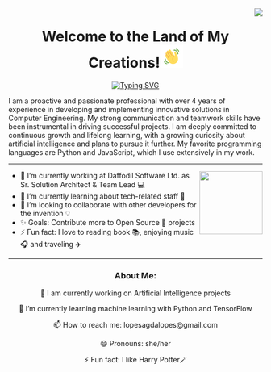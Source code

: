 <img align="right" src="https://visitor-badge.laobi.icu/badge?page_id=AgdaScript.AgdaScript" />

<h1 align="center">Welcome to the Land of My Creations!<img src="https://raw.githubusercontent.com/JeshadKhan/jeshadkhan/main/.github/images/hand_wave.gif" width="45px" height="45px" /></h1>
       
<div align="center">
<a href="https://git.io/typing-svg"><img src="https://readme-typing-svg.demolab.com?font=Fira+Code&pause=1000&color=626164&background=FFFFFF00&center=true&width=435&lines=Hello+World!+%F0%9F%91%8B;It's+Agda+Here+%F0%9F%AB%B6;I'm+a+Computer+Engineer%F0%9F%91%A9%E2%80%8D%F0%9F%92%BB;and+a+Wizard+on+Training+%F0%9F%A7%99%E2%80%8D%E2%99%80%EF%B8%8F;From+Cape+Verde%F0%9F%8C%8D" alt="Typing SVG" /></a>
</div>
<p>I am a proactive and passionate professional with over 4 years of experience in developing and implementing innovative solutions in Computer Engineering. My strong communication and teamwork skills have been instrumental in driving successful projects. I am deeply committed to continuous growth and lifelong learning, with a growing curiosity about artificial intelligence and plans to pursue it further. My favorite programming languages are Python and JavaScript, which I use extensively in my work.</p>

<!--<hr/>-->

---

<!-- <img src="https://raw.githubusercontent.com/JeshadKhan/jeshadkhan/main/.github/images/dev_working.gif" alt="" align="right" height="125"/> -->
<img src="https://giphy.com/embed/LMcB8XospGZO8UQq87" align="right" height="125" width="125"/>

- 🔭 I’m currently working at Daffodil Software Ltd. as Sr. Solution Architect & Team Lead 💻
- 🌱 I’m currently learning about tech-related staff 💫
- 👯 I’m looking to collaborate with other developers for the invention 💡
- ✨ Goals: Contribute more to Open Source 🎯 projects
- ⚡ Fun fact: I love to reading book 📚, enjoying music 🎧 and traveling ✈️

---

<h3 align="center">About Me:</h3>

<div align="center">

  <p>🔭 I am currently working on Artificial Intelligence projects</p>
  <p>🌱 I’m currently learning machine learning with Python and TensorFlow</p>
  <p>📫 How to reach me: lopesagdalopes@gmail.com</p>
  <p>😄 Pronouns: she/her</p>
  <p>⚡ Fun fact: I like Harry Potter🪄</p>

</div>




<!--
**AgdaScript/AgdaScript** is a ✨ _special_ ✨ repository because its `README.md` (this file) appears on your GitHub profile.

Here are some ideas to get you started:

- 🔭 I’m currently working on ...
- 🌱 I’m currently learning ...
- 👯 I’m looking to collaborate on ...
- 🤔 I’m looking for help with ...
- 💬 Ask me about ...
- 📫 How to reach me: ...
- 😄 Pronouns: ...
- ⚡ Fun fact: ...

<div  align="center">
  <ul margin="0">
    <li>🔭 I am currently working on Artificial Intelligence projects</li>
    <li>🌱 I’m currently learning machine learning with Python and TensorFlow</li>
    <li>📫 How to reach me: lopesagdalopes@gmail.com</li>
    <li>😄 Pronouns: she/her</li>
    <li>⚡ Fun fact: I like Harry Potter🪄</li>
  </ul>
</div>

<div style="text-align: center;">
    <ul style="display: inline-block; text-align: left;">
        <li>Item 1</li>
        <li>Item 2</li>
        <li>Item 3</li>
    </ul>
</div>


<div  style=margin-top: 20px;">
  <a href="https://github.com/AgdaScript">
    <img height="180em" src="https://github-readme-stats.vercel.app/api?username=AgdaScript&show_icons=true&theme=dracula&include_all_commits=true&count_private=true"/>
    <img height="180em" src="https://github-readme-stats.vercel.app/api/top-langs/?username=AgdaScript&layout=compact&langs_count=16&theme=dracula"/>
  </a>
</div>

<div id="header" align="center">
  <img src="https://1.bp.blogspot.com/-JoBGJ5Oky18/XQkrEua4gYI/AAAAAAAATUQ/fHET-Jfgul0gFU7_XamNRhqEckR5xFa7ACLcBGAs/s1600/neural.gif" width="800"/>
</div>
-->
